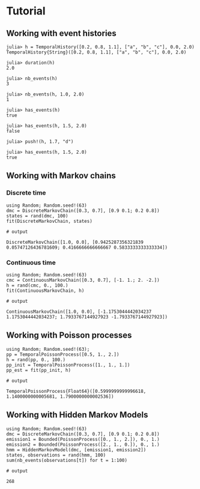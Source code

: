 # Tutorial

## Working with event histories

```jldoctest
julia> h = TemporalHistory([0.2, 0.8, 1.1], ["a", "b", "c"], 0.0, 2.0)
TemporalHistory{String}([0.2, 0.8, 1.1], ["a", "b", "c"], 0.0, 2.0)

julia> duration(h)
2.0

julia> nb_events(h)
3

julia> nb_events(h, 1.0, 2.0)
1

julia> has_events(h)
true

julia> has_events(h, 1.5, 2.0)
false

julia> push!(h, 1.7, "d")

julia> has_events(h, 1.5, 2.0)
true
```

## Working with Markov chains

### Discrete time

```jldoctest
using Random; Random.seed!(63)
dmc = DiscreteMarkovChain([0.3, 0.7], [0.9 0.1; 0.2 0.8])
states = rand(dmc, 100)
fit(DiscreteMarkovChain, states)

# output

DiscreteMarkovChain([1.0, 0.0], [0.9425287356321839 0.05747126436781609; 0.4166666666666667 0.5833333333333334])
```

### Continuous time

```jldoctest
using Random; Random.seed!(63)
cmc = ContinuousMarkovChain([0.3, 0.7], [-1. 1.; 2. -2.])
h = rand(cmc, 0., 100.)
fit(ContinuousMarkovChain, h)

# output

ContinuousMarkovChain([1.0, 0.0], [-1.1753044442034237 1.1753044442034237; 1.7933767144927923 -1.7933767144927923])
```

## Working with Poisson processes

```jldoctest
using Random; Random.seed!(63);
pp = TemporalPoissonProcess([0.5, 1., 2.])
h = rand(pp, 0., 100.)
pp_init = TemporalPoissonProcess([1., 1., 1.])
pp_est = fit(pp_init, h)

# output

TemporalPoissonProcess{Float64}([0.5999999999996618, 1.1400000000005681, 1.7900000000002536])
```

## Working with Hidden Markov Models

```jldoctest
using Random; Random.seed!(63)
dmc = DiscreteMarkovChain([0.3, 0.7], [0.9 0.1; 0.2 0.8])
emission1 = Bounded(PoissonProcess([0., 1., 2.]), 0., 1.)
emission2 = Bounded(PoissonProcess([2., 1., 0.]), 0., 1.)
hmm = HiddenMarkovModel(dmc, [emission1, emission2])
states, observations = rand(hmm, 100)
sum(nb_events(observations[t]) for t = 1:100)

# output

268
```